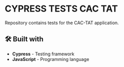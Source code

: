 # **CYPRESS TESTS CAC TAT**
Repository contains tests for the CAC-TAT application.

## 🛠 Built with 
* **Cypress** - Testing framework
* **JavaScript** - Programming language